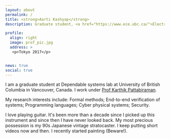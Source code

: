 ```yaml
---
layout: about
permalink: /
title: <strong>Aarti Kashyap</strong>
description: Graduate student, <a href="https://www.ece.ubc.ca/">Electrical and Computer Engineering, University of British Columbia</a>

profile:
  align: right
  image: prof_pic.jpg
  address: >
   <p>Tokyo 2017</p>


news: true
social: true
---
```


I am a graduate student at Dependable systems lab at University of British Columbia in Vancouver, Canada. I work under [Prof Karthik Pattabiraman](http://blogs.ubc.ca/karthik/).

My research interests include: Formal methods; End-to-end verification of systems; Programming languages; Cyber physical systems; Security.

I love playing guitar. It's been more than a decade since I picked up this instrument and since then I have never looked back. My most precious possession is my 90s Japanese vintage stratocaster. I keep putting short videos now and then. I recently started painting (Beware!).
